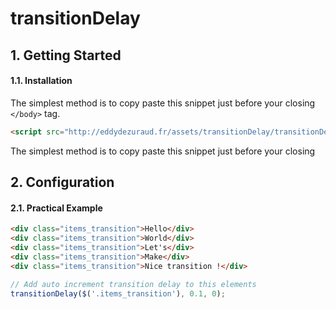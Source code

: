 ﻿# transitionDelay

## 1. Getting Started

#### 1.1. Installation

The simplest method is to copy paste this snippet just before your closing `</body>` tag.

```html
<script src="http://eddydezuraud.fr/assets/transitionDelay/transitionDelay.js"></script>
```

The simplest method is to copy paste this snippet just before your closing <body>


## 2. Configuration

#### 2.1. Practical Example
```html
<div class="items_transition">Hello</div>
<div class="items_transition">World</div>
<div class="items_transition">Let's</div>
<div class="items_transition">Make</div>
<div class="items_transition">Nice transition !</div>
```

```js
// Add auto increment transition delay to this elements
transitionDelay($('.items_transition'), 0.1, 0);
```

